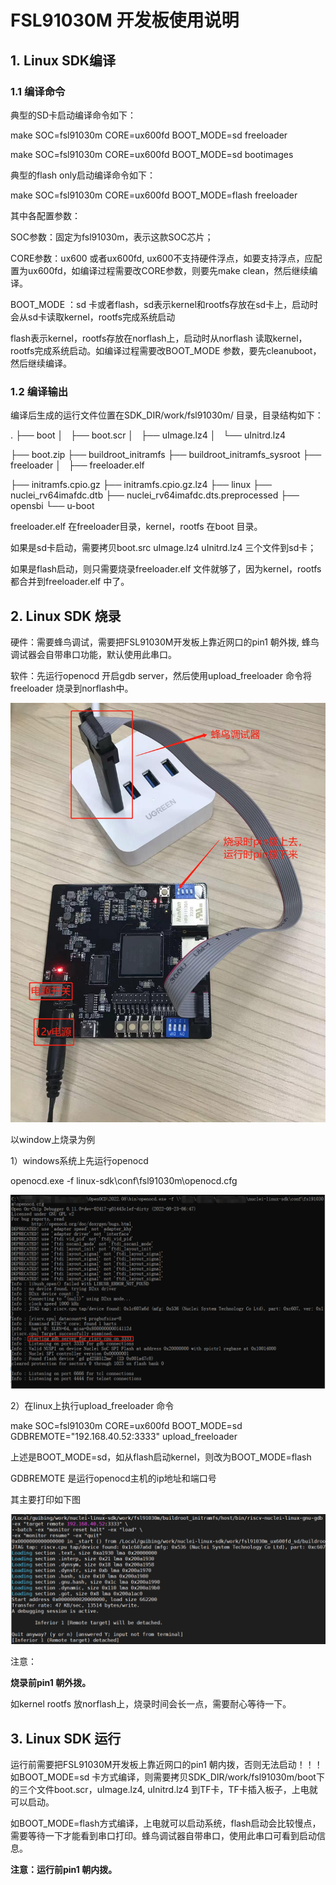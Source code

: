 # FSL91030M 开发板使用说明

## 1. Linux SDK编译

### 1.1 编译命令

典型的SD卡启动编译命令如下：

make SOC=fsl91030m CORE=ux600fd BOOT_MODE=sd freeloader

make SOC=fsl91030m CORE=ux600fd BOOT_MODE=sd bootimages

典型的flash only启动编译命令如下：

make SOC=fsl91030m CORE=ux600fd BOOT_MODE=flash freeloader

其中各配置参数：

SOC参数：固定为fsl91030m，表示这款SOC芯片；

CORE参数：ux600 或者ux600fd, ux600不支持硬件浮点，如要支持浮点，应配置为ux600fd，如编译过程需要改CORE参数，则要先make clean，然后继续编译。

BOOT_MODE ：sd 卡或者flash，sd表示kernel和rootfs存放在sd卡上，启动时会从sd卡读取kernel，rootfs完成系统启动

flash表示kernel，rootfs存放在norflash上，启动时从norflash 读取kernel，rootfs完成系统启动。如编译过程需要改BOOT_MODE 参数，要先cleanuboot， 然后继续编译。

### 1.2 编译输出

编译后生成的运行文件位置在SDK_DIR/work/fsl91030m/ 目录，目录结构如下：

.
├── boot
│   ├── boot.scr
│   ├── uImage.lz4
│   └── uInitrd.lz4

├── boot.zip
├── buildroot_initramfs
├── buildroot_initramfs_sysroot
├── freeloader
│   ├── freeloader.elf

├── initramfs.cpio.gz
├── initramfs.cpio.gz.lz4
├── linux
├── nuclei_rv64imafdc.dtb
├── nuclei_rv64imafdc.dts.preprocessed
├── opensbi
└── u-boot

freeloader.elf 在freeloader目录，kernel，rootfs 在boot 目录。

如果是sd卡启动，需要拷贝boot.src uImage.lz4 uInitrd.lz4 三个文件到sd卡；

如果是flash启动，则只需要烧录freeloader.elf 文件就够了，因为kernel，rootfs都合并到freeloader.elf 中了。

## 2. Linux SDK 烧录

硬件：需要蜂鸟调试，需要把FSL91030M开发板上靠近网口的pin1 朝外拨, 蜂鸟调试器会自带串口功能，默认使用此串口。

软件：先运行openocd 开启gdb server，然后使用upload_freeloader 命令将freeloader 烧录到norflash中。

![FSL91030M_DemoBoard](resource\FSL91030M_DemoBoard.jpg)

以window上烧录为例

1）windows系统上先运行openocd

openocd.exe -f  linux-sdk\conf\fsl91030m\openocd.cfg

![openocd](resource\openocd.png)

2）在linux上执行upload_freeloader 命令

make SOC=fsl91030m CORE=ux600fd BOOT_MODE=sd GDBREMOTE="192.168.40.52:3333" upload_freeloader

上述是BOOT_MODE=sd，如从flash启动kernel，则改为BOOT_MODE=flash

GDBREMOTE 是运行openocd主机的ip地址和端口号

其主要打印如下图

![upload_freeloader](resource\upload_freeloader.png)

注意：

**烧录前pin1 朝外拨。**

如kernel rootfs 放norflash上，烧录时间会长一点，需要耐心等待一下。

## 3. Linux SDK 运行

运行前需要把FSL91030M开发板上靠近网口的pin1 朝内拨，否则无法启动！！！
如BOOT_MODE=sd 卡方式编译，则需要拷贝SDK_DIR/work/fsl91030m/boot下的三个文件boot.scr，uImage.lz4, uInitrd.lz4 到TF卡，TF卡插入板子，上电就可以启动。

如BOOT_MODE=flash方式编译，上电就可以启动系统，flash启动会比较慢点，需要等待一下才能看到串口打印。蜂鸟调试器自带串口，使用此串口可看到启动信息。

**注意：运行前pin1 朝内拨。**
